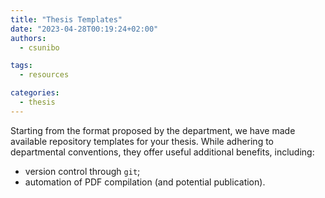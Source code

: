 ```yaml
---
title: "Thesis Templates"
date: "2023-04-28T00:19:24+02:00"
authors:
  - csunibo

tags:
  - resources

categories:
  - thesis
---
```


Starting from the format proposed by the department, we have made available repository templates for your thesis. While adhering to departmental conventions, they offer useful additional benefits, including:

- version control through `git`;
- automation of PDF compilation (and potential publication).
